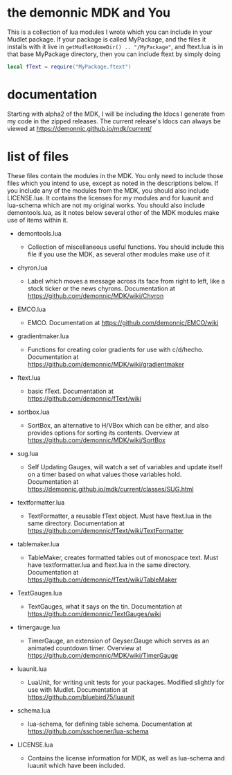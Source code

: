 # the demonnic MDK and You

This is a collection of lua modules I wrote which you can include in your Mudlet package. If your package is called MyPackage, and the files it installs with it live in `getMudletHomeDir() .. "/MyPackage"`, and ftext.lua is in that base MyPackage directory, then you can include ftext by simply doing
```lua
local fText = require("MyPackage.ftext")
```

# documentation

Starting with alpha2 of the MDK, I will be including the ldocs I generate from my code in the zipped releases. The current release's ldocs can always be viewed at https://demonnic.github.io/mdk/current/

# list of files
These files contain the modules in the MDK. You only need to include those files which you intend to use, except as noted in the descriptions below. If you include any of the modules from the MDK, you should also include LICENSE.lua. It contains the licenses for my modules and for luaunit and lua-schema which are not my original works.
You should also include demontools.lua, as it notes below several other of the MDK modules make use of items within it.

* demontools.lua
  * Collection of miscellaneous useful functions. You should include this file if you use the MDK, as several other modules make use of it

* chyron.lua
  * Label which moves a message across its face from right to left, like a stock ticker or the news chyrons. Documentation at https://github.com/demonnic/MDK/wiki/Chyron

* EMCO.lua
  * EMCO. Documentation at https://github.com/demonnic/EMCO/wiki

* gradientmaker.lua
  * Functions for creating color gradients for use with c/d/hecho. Documentation at https://github.com/demonnic/MDK/wiki/gradientmaker

* ftext.lua
  * basic fText. Documentation at https://github.com/demonnic/fText/wiki

* sortbox.lua
  * SortBox, an alternative to H/VBox which can be either, and also provides options for sorting its contents. Overview at https://github.com/demonnic/MDK/wiki/SortBox

* sug.lua
  * Self Updating Gauges, will watch a set of variables and update itself on a timer based on what values those variables hold. Documentation at https://demonnic.github.io/mdk/current/classes/SUG.html

* textformatter.lua
  * TextFormatter, a reusable fText object. Must have ftext.lua in the same directory. Documentation at https://github.com/demonnic/fText/wiki/TextFormatter

* tablemaker.lua
  * TableMaker, creates formatted tables out of monospace text. Must have textformatter.lua and ftext.lua in the same directory. Documentation at https://github.com/demonnic/fText/wiki/TableMaker

* TextGauges.lua
  * TextGauges, what it says on the tin. Documentation at https://github.com/demonnic/TextGauges/wiki

* timergauge.lua
  * TimerGauge, an extension of Geyser.Gauge which serves as an animated countdown timer. Overview at https://github.com/demonnic/MDK/wiki/TimerGauge

* luaunit.lua
  * LuaUnit, for writing unit tests for your packages. Modified slightly for use with Mudlet. Documentation at https://github.com/bluebird75/luaunit

* schema.lua
  * lua-schema, for defining table schema. Documentation at https://github.com/sschoener/lua-schema

* LICENSE.lua
  * Contains the license information for MDK, as well as lua-schema and luaunit which have been included.
